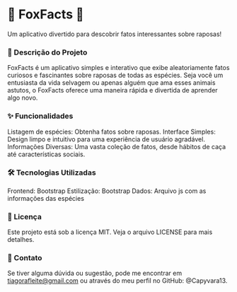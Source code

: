 # 🦊 FoxFacts 🦊

Um aplicativo divertido para descobrir fatos interessantes sobre raposas!

### 📄 Descrição do Projeto

FoxFacts é um aplicativo simples e interativo que exibe aleatoriamente fatos curiosos e fascinantes sobre raposas de todas as espécies. Seja você um entusiasta da vida selvagem ou apenas alguém que ama esses animais astutos, o FoxFacts oferece uma maneira rápida e divertida de aprender algo novo.

### ✨ Funcionalidades

Listagem de espécies: Obtenha fatos sobre raposas.
Interface Simples: Design limpo e intuitivo para uma experiência de usuário agradável.
Informações Diversas: Uma vasta coleção de fatos, desde hábitos de caça até características sociais.

### 🛠️ Tecnologias Utilizadas

Frontend: Bootstrap
Estilização: Bootstrap
Dados: Arquivo js com as informações das espécies

### 📜 Licença

Este projeto está sob a licença MIT. Veja o arquivo LICENSE para mais detalhes.

### 📧 Contato

Se tiver alguma dúvida ou sugestão, pode me encontrar em tiagorafleite@gmail.com ou através do meu perfil no GitHub: @Capyvara13.